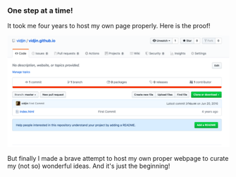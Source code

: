 ### One step at a time!

It took me four years to host my own page properly. Here is the proof!

![Older page](/images/Hello-Github-Blogging-1.png "Older page Screenshot")

But finally I made a brave attempt to host my own proper webpage to curate my (not so) wonderful ideas. And it's just the beginning!

